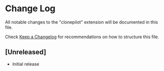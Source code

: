 # Change Log

All notable changes to the "clonepilot" extension will be documented in this file.

Check [Keep a Changelog](http://keepachangelog.com/) for recommendations on how to structure this file.

## [Unreleased]

- Initial release